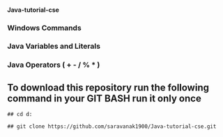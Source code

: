 #### Java-tutorial-cse

### Windows Commands

### Java Variables and Literals

### Java Operators ( + - / % * )






## To download this repository run the following command in your GIT BASH run it only once 

```
## cd d:

## git clone https://github.com/saravanak1900/Java-tutorial-cse.git
```
